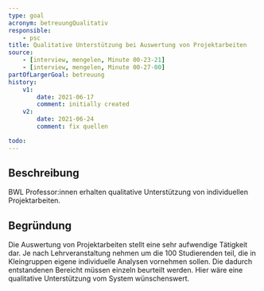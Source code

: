 ```yaml
---
type: goal
acronym: betreuungQualitativ
responsible: 
    - psc
title: Qualitative Unterstützung bei Auswertung von Projektarbeiten
source:
    - [interview, mengelen, Minute 00-23-21]
    - [interview, mengelen, Minute 00-27-00]
partOfLargerGoal: betreuung
history:
    v1:
        date: 2021-06-17
        comment: initially created
    v2:
        date: 2021-06-24
        comment: fix quellen

todo: 
---
```


## Beschreibung

BWL Professor:innen erhalten qualitative Unterstützung von individuellen Projektarbeiten.

## Begründung

Die Auswertung von Projektarbeiten stellt eine sehr aufwendige Tätigkeit dar. Je nach Lehrveranstaltung nehmen um die 100 Studierenden teil, die in Kleingruppen eigene individuelle Analysen vornehmen sollen. Die dadurch entstandenen Bereicht müssen einzeln beurteilt werden. Hier wäre eine qualitative Unterstützung vom System wünschenswert.
